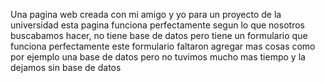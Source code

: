 Una pagina web creada con mi amigo y yo para un proyecto de la universidad esta pagina funciona perfectamente segun 
lo que nosotros buscabamos hacer, no tiene base de datos pero tiene un formulario que funciona perfectamente este formulario
faltaron agregar mas cosas como por ejemplo una base de datos pero no tuvimos mucho mas tiempo y la dejamos sin base de datos
